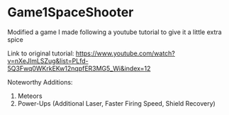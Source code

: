 # Game1SpaceShooter
Modified a game I made following a youtube tutorial to give it a little extra spice

Link to original tutorial: https://www.youtube.com/watch?v=nXeJImLSZug&list=PLfd-5Q3Fwq0WKrkEKw12nqpfER3MG5_Wi&index=12

Noteworthy Additions:
1) Meteors
2) Power-Ups (Additional Laser, Faster Firing Speed, Shield Recovery)
